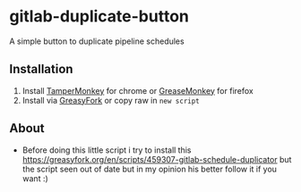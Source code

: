 # gitlab-duplicate-button
A simple button to duplicate pipeline schedules

## Installation
1. Install [TamperMonkey](https://chromewebstore.google.com/detail/tampermonkey/dhdgffkkebhmkfjojejmpbldmpobfkfo?hl=en&pli=1) for chrome or [GreaseMonkey](https://addons.mozilla.org/en-US/firefox/addon/greasemonkey/) for firefox
2. Install via [GreasyFork](https://greasyfork.org/en/scripts/529726-gitlab-duplicate-button) or copy raw in `new script`

## About
- Before doing this little script i try to install this https://greasyfork.org/en/scripts/459307-gitlab-schedule-duplicator but the script seen out of date but in my opinion his better follow it if you want :)

